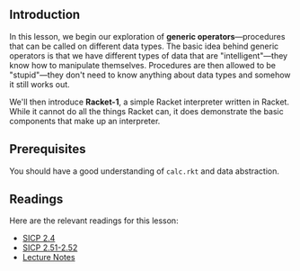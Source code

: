 ## Introduction

In this lesson, we begin our exploration of **generic operators**&mdash;procedures that can be called
on different data types. The basic idea behind generic operators is that we have
different types of data that are "intelligent"&mdash;they know how to manipulate themselves.
Procedures are then allowed to be "stupid"&mdash;they don't need to know anything about data types and somehow it still works out.

We'll then introduce **Racket-1**, a simple Racket interpreter
written in Racket. While it cannot do all the things Racket can, it does
demonstrate the basic components that make up an interpreter.

## Prerequisites

You should have a good understanding of `calc.rkt` and data abstraction.

## Readings

Here are the relevant readings for this lesson:

  * [SICP 2.4](http://mitpress.mit.edu/sites/default/files/sicp/full-text/book/book-Z-H-17.html#%25_sec_2.4)
  * [SICP 2.51-2.52](http://mitpress.mit.edu/sites/default/files/sicp/full-text/book/book-Z-H-18.html#%25_sec_2.5)
  * [Lecture Notes](http://www-inst.eecs.berkeley.edu/~cs61as/reader/notes.pdf#page=42)

